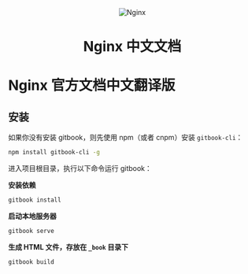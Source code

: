 <div align="center">
    <img src="https://nginx.org/nginx.png" alt="Nginx">
    <h1>Nginx 中文文档</h1>
</div>

# Nginx 官方文档中文翻译版
## 安装

如果你没有安装 gitbook，则先使用 npm（或者 cnpm）安装 `gitbook-cli`：

```bash
npm install gitbook-cli -g
```

进入项目根目录，执行以下命令运行 gitbook：

**安装依赖**

```bash
gitbook install
```

**启动本地服务器**

```bash
gitbook serve
```

**生成 HTML 文件，存放在 `_book` 目录下**

```
gitbook build
```
